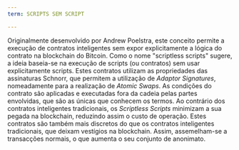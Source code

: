 ```yaml
---
term: SCRIPTS SEM SCRIPT

---
```

Originalmente desenvolvido por Andrew Poelstra, este conceito permite a execução de contratos inteligentes sem expor explicitamente a lógica do contrato na blockchain do Bitcoin. Como o nome "scriptless scripts" sugere, a ideia baseia-se na execução de scripts (ou contratos) sem usar explicitamente scripts. Estes contratos utilizam as propriedades das assinaturas Schnorr, que permitem a utilização de *Adaptor Signatures*, nomeadamente para a realização de *Atomic Swaps*. As condições do contrato são aplicadas e executadas fora da cadeia pelas partes envolvidas, que são as únicas que conhecem os termos. Ao contrário dos contratos inteligentes tradicionais, os *Scriptless Scripts* minimizam a sua pegada na blockchain, reduzindo assim o custo de operação. Estes contratos são também mais discretos do que os contratos inteligentes tradicionais, que deixam vestígios na blockchain. Assim, assemelham-se a transacções normais, o que aumenta o seu conjunto de anonimato.